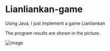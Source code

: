 # Lianliankan-game
Using Java, I just implement a game Lianliankan

The program results are shown in the picture.

![image](http://github.com/fenghan96/Lianliankan-game/results.png)
